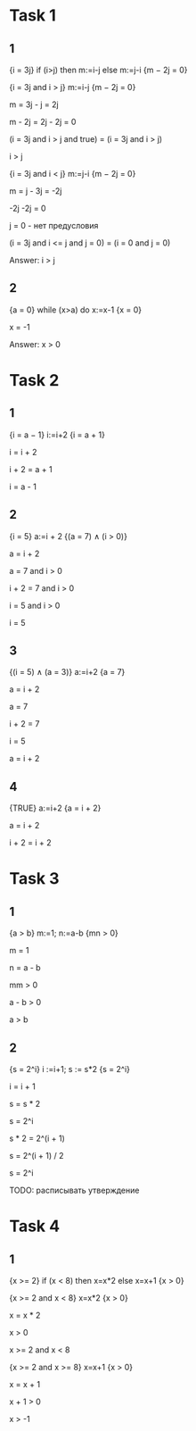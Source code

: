 # Task 1

## 1

{i = 3j} if (i>j) then m:=i-j else m:=j-i {m − 2j = 0}

{i = 3j and i > j} m:=i-j {m − 2j = 0}

m = 3j - j = 2j

m - 2j = 2j - 2j = 0

(i = 3j and i > j and true) = (i = 3j and i > j)

i > j

{i = 3j and i < j} m:=j-i {m − 2j = 0}

m = j - 3j = -2j

-2j -2j = 0

j = 0 - нет предусловия

(i = 3j and i <= j and j = 0) = (i = 0 and j = 0)

Answer: i > j

## 2

{a = 0} while (x>a) do x:=x-1 {x = 0}

x = -1

Answer: x > 0

# Task 2

## 1 

{i = a − 1} i:=i+2 {i = a + 1}

i = i + 2

i + 2 = a + 1

i = a - 1

## 2 

{i = 5} a:=i + 2 {(a = 7) ∧ (i > 0)}

a = i + 2

a = 7 and i > 0

i + 2 = 7 and i > 0

i = 5 and i > 0

i = 5

## 3 

{(i = 5) ∧ (a = 3)} a:=i+2 {a = 7}

a = i + 2

a = 7

i + 2 = 7

i = 5

a = i + 2

## 4 

{TRUE} a:=i+2 {a = i + 2}

a = i + 2

i + 2 = i + 2

# Task 3

## 1 

{a > b} m:=1; n:=a-b {mn > 0}

m = 1

n = a - b

mm > 0

a - b > 0

a > b

## 2 

{s = 2^i} i :=i+1; s := s*2 {s = 2^i}

i = i + 1

s = s * 2

s = 2^i

s * 2 = 2^(i + 1)

s = 2^(i + 1) / 2

s = 2^i

TODO: расписывать утверждение

# Task 4

## 1

{x >= 2} if (x < 8) then x=x*2 else x=x+1 {x > 0}

{x >= 2 and x < 8} x=x*2 {x > 0}

x = x * 2

x > 0

x >= 2 and x < 8

{x >= 2 and x >= 8} x=x+1 {x > 0}

x = x + 1

x + 1 > 0

x > -1
